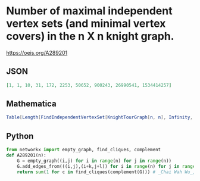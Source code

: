 # Number of maximal independent vertex sets \(and minimal vertex covers\) in the n X n knight graph\.
https://oeis.org/A289201
## JSON
```JSON
[1, 1, 10, 31, 172, 2253, 50652, 900243, 26990541, 1534414257]
```
## Mathematica
```Mathematica
Table[Length[FindIndependentVertexSet[KnightTourGraph[n, n], Infinity, All]], {n, 7}]
```
## Python
```Python
from networkx import empty_graph, find_cliques, complement
def A289201(n):
    G = empty_graph((i,j) for i in range(n) for j in range(n))
    G.add_edges_from(((i,j),(i+k,j+l)) for i in range(n) for j in range(n) for (k,l) in ((1,2),(1,-2),(-1,2),(-1,-2),(2,1),(2,-1),(-2,1),(-2,-1)) if 0<=i+k<n and 0<=j+l<n)
    return sum(1 for c in find_cliques(complement(G))) # _Chai Wah Wu_, Jan 11 2024
```
